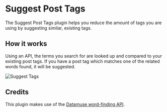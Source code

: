 # Suggest Post Tags

The Suggest Post Tags plugin helps you reduce the amount of tags you are using by suggesting similar, existing tags.

## How it works

Using an API, the terms you search for are looked up and compared to your existing post tags. If you have a post tag which matches one of the related words found, it will be suggested.

![Suggest Tags](/src/assets/img/suggest-tags.png)

## Credits

This plugin makes use of the [Datamuse word-finding API](https://www.datamuse.com/api/).
